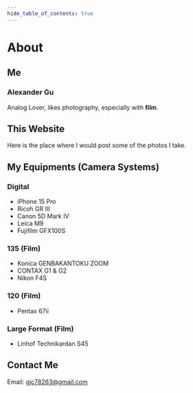 ```yaml
---
hide_table_of_contents: true
---
```


# About

## Me
### Alexander Gu  
Analog Lover, likes photography, especially with **film**.  

## This Website
Here is the place where I would post some of the photos I take. 

## My Equipments (Camera Systems)
### Digital
* iPhone 15 Pro
* Ricoh GR III
* Canon 5D Mark IV
* Leica M9
* Fujifilm GFX100S

### 135 (Film)
* Konica GENBAKANTOKU ZOOM
* CONTAX G1 & G2
* Nikon F4S

### 120 (Film)
* Pentax 67ii

### Large Format (Film)
* Linhof Technikardan S45

## Contact Me
Email: gjc78263@gmail.com

